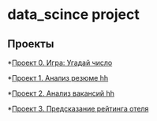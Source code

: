 # data_scince project

## Проекты

*[Проект 0. Игра: Угадай число](https://github.com/SemenPanin/data_scince/tree/main/project_0)

*[Проект 1. Анализ резюме hh](https://github.com/SemenPanin/data_scince/tree/main/Project_1)

*[Проект 2. Анализ вакансий hh](https://github.com/SemenPanin/data_scince/tree/main/project_2)

*[Проект 3. Предсказание рейтинга отеля](https://github.com/SemenPanin/data_scince/tree/main/project_3#проект-2-предсказание-рейтинга-отеля)
